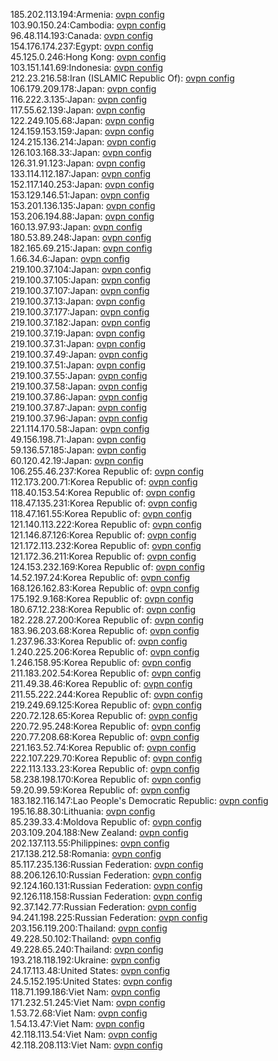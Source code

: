 185.202.113.194:Armenia: [ovpn config](vpn/185_202_113_194.ovpn)  
103.90.150.24:Cambodia: [ovpn config](vpn/103_90_150_24.ovpn)  
96.48.114.193:Canada: [ovpn config](vpn/96_48_114_193.ovpn)  
154.176.174.237:Egypt: [ovpn config](vpn/154_176_174_237.ovpn)  
45.125.0.246:Hong Kong: [ovpn config](vpn/45_125_0_246.ovpn)  
103.151.141.69:Indonesia: [ovpn config](vpn/103_151_141_69.ovpn)  
212.23.216.58:Iran (ISLAMIC Republic Of): [ovpn config](vpn/212_23_216_58.ovpn)  
106.179.209.178:Japan: [ovpn config](vpn/106_179_209_178.ovpn)  
116.222.3.135:Japan: [ovpn config](vpn/116_222_3_135.ovpn)  
117.55.62.139:Japan: [ovpn config](vpn/117_55_62_139.ovpn)  
122.249.105.68:Japan: [ovpn config](vpn/122_249_105_68.ovpn)  
124.159.153.159:Japan: [ovpn config](vpn/124_159_153_159.ovpn)  
124.215.136.214:Japan: [ovpn config](vpn/124_215_136_214.ovpn)  
126.103.168.33:Japan: [ovpn config](vpn/126_103_168_33.ovpn)  
126.31.91.123:Japan: [ovpn config](vpn/126_31_91_123.ovpn)  
133.114.112.187:Japan: [ovpn config](vpn/133_114_112_187.ovpn)  
152.117.140.253:Japan: [ovpn config](vpn/152_117_140_253.ovpn)  
153.129.146.51:Japan: [ovpn config](vpn/153_129_146_51.ovpn)  
153.201.136.135:Japan: [ovpn config](vpn/153_201_136_135.ovpn)  
153.206.194.88:Japan: [ovpn config](vpn/153_206_194_88.ovpn)  
160.13.97.93:Japan: [ovpn config](vpn/160_13_97_93.ovpn)  
180.53.89.248:Japan: [ovpn config](vpn/180_53_89_248.ovpn)  
182.165.69.215:Japan: [ovpn config](vpn/182_165_69_215.ovpn)  
1.66.34.6:Japan: [ovpn config](vpn/1_66_34_6.ovpn)  
219.100.37.104:Japan: [ovpn config](vpn/219_100_37_104.ovpn)  
219.100.37.105:Japan: [ovpn config](vpn/219_100_37_105.ovpn)  
219.100.37.107:Japan: [ovpn config](vpn/219_100_37_107.ovpn)  
219.100.37.13:Japan: [ovpn config](vpn/219_100_37_13.ovpn)  
219.100.37.177:Japan: [ovpn config](vpn/219_100_37_177.ovpn)  
219.100.37.182:Japan: [ovpn config](vpn/219_100_37_182.ovpn)  
219.100.37.19:Japan: [ovpn config](vpn/219_100_37_19.ovpn)  
219.100.37.31:Japan: [ovpn config](vpn/219_100_37_31.ovpn)  
219.100.37.49:Japan: [ovpn config](vpn/219_100_37_49.ovpn)  
219.100.37.51:Japan: [ovpn config](vpn/219_100_37_51.ovpn)  
219.100.37.55:Japan: [ovpn config](vpn/219_100_37_55.ovpn)  
219.100.37.58:Japan: [ovpn config](vpn/219_100_37_58.ovpn)  
219.100.37.86:Japan: [ovpn config](vpn/219_100_37_86.ovpn)  
219.100.37.87:Japan: [ovpn config](vpn/219_100_37_87.ovpn)  
219.100.37.96:Japan: [ovpn config](vpn/219_100_37_96.ovpn)  
221.114.170.58:Japan: [ovpn config](vpn/221_114_170_58.ovpn)  
49.156.198.71:Japan: [ovpn config](vpn/49_156_198_71.ovpn)  
59.136.57.185:Japan: [ovpn config](vpn/59_136_57_185.ovpn)  
60.120.42.19:Japan: [ovpn config](vpn/60_120_42_19.ovpn)  
106.255.46.237:Korea Republic of: [ovpn config](vpn/106_255_46_237.ovpn)  
112.173.200.71:Korea Republic of: [ovpn config](vpn/112_173_200_71.ovpn)  
118.40.153.54:Korea Republic of: [ovpn config](vpn/118_40_153_54.ovpn)  
118.47.135.231:Korea Republic of: [ovpn config](vpn/118_47_135_231.ovpn)  
118.47.161.55:Korea Republic of: [ovpn config](vpn/118_47_161_55.ovpn)  
121.140.113.222:Korea Republic of: [ovpn config](vpn/121_140_113_222.ovpn)  
121.146.87.126:Korea Republic of: [ovpn config](vpn/121_146_87_126.ovpn)  
121.172.113.232:Korea Republic of: [ovpn config](vpn/121_172_113_232.ovpn)  
121.172.36.211:Korea Republic of: [ovpn config](vpn/121_172_36_211.ovpn)  
124.153.232.169:Korea Republic of: [ovpn config](vpn/124_153_232_169.ovpn)  
14.52.197.24:Korea Republic of: [ovpn config](vpn/14_52_197_24.ovpn)  
168.126.162.83:Korea Republic of: [ovpn config](vpn/168_126_162_83.ovpn)  
175.192.9.168:Korea Republic of: [ovpn config](vpn/175_192_9_168.ovpn)  
180.67.12.238:Korea Republic of: [ovpn config](vpn/180_67_12_238.ovpn)  
182.228.27.200:Korea Republic of: [ovpn config](vpn/182_228_27_200.ovpn)  
183.96.203.68:Korea Republic of: [ovpn config](vpn/183_96_203_68.ovpn)  
1.237.96.33:Korea Republic of: [ovpn config](vpn/1_237_96_33.ovpn)  
1.240.225.206:Korea Republic of: [ovpn config](vpn/1_240_225_206.ovpn)  
1.246.158.95:Korea Republic of: [ovpn config](vpn/1_246_158_95.ovpn)  
211.183.202.54:Korea Republic of: [ovpn config](vpn/211_183_202_54.ovpn)  
211.49.38.46:Korea Republic of: [ovpn config](vpn/211_49_38_46.ovpn)  
211.55.222.244:Korea Republic of: [ovpn config](vpn/211_55_222_244.ovpn)  
219.249.69.125:Korea Republic of: [ovpn config](vpn/219_249_69_125.ovpn)  
220.72.128.65:Korea Republic of: [ovpn config](vpn/220_72_128_65.ovpn)  
220.72.95.248:Korea Republic of: [ovpn config](vpn/220_72_95_248.ovpn)  
220.77.208.68:Korea Republic of: [ovpn config](vpn/220_77_208_68.ovpn)  
221.163.52.74:Korea Republic of: [ovpn config](vpn/221_163_52_74.ovpn)  
222.107.229.70:Korea Republic of: [ovpn config](vpn/222_107_229_70.ovpn)  
222.113.133.23:Korea Republic of: [ovpn config](vpn/222_113_133_23.ovpn)  
58.238.198.170:Korea Republic of: [ovpn config](vpn/58_238_198_170.ovpn)  
59.20.99.59:Korea Republic of: [ovpn config](vpn/59_20_99_59.ovpn)  
183.182.116.147:Lao People's Democratic Republic: [ovpn config](vpn/183_182_116_147.ovpn)  
195.16.88.30:Lithuania: [ovpn config](vpn/195_16_88_30.ovpn)  
85.239.33.4:Moldova Republic of: [ovpn config](vpn/85_239_33_4.ovpn)  
203.109.204.188:New Zealand: [ovpn config](vpn/203_109_204_188.ovpn)  
202.137.113.55:Philippines: [ovpn config](vpn/202_137_113_55.ovpn)  
217.138.212.58:Romania: [ovpn config](vpn/217_138_212_58.ovpn)  
85.117.235.136:Russian Federation: [ovpn config](vpn/85_117_235_136.ovpn)  
88.206.126.10:Russian Federation: [ovpn config](vpn/88_206_126_10.ovpn)  
92.124.160.131:Russian Federation: [ovpn config](vpn/92_124_160_131.ovpn)  
92.126.118.158:Russian Federation: [ovpn config](vpn/92_126_118_158.ovpn)  
92.37.142.77:Russian Federation: [ovpn config](vpn/92_37_142_77.ovpn)  
94.241.198.225:Russian Federation: [ovpn config](vpn/94_241_198_225.ovpn)  
203.156.119.200:Thailand: [ovpn config](vpn/203_156_119_200.ovpn)  
49.228.50.102:Thailand: [ovpn config](vpn/49_228_50_102.ovpn)  
49.228.65.240:Thailand: [ovpn config](vpn/49_228_65_240.ovpn)  
193.218.118.192:Ukraine: [ovpn config](vpn/193_218_118_192.ovpn)  
24.17.113.48:United States: [ovpn config](vpn/24_17_113_48.ovpn)  
24.5.152.195:United States: [ovpn config](vpn/24_5_152_195.ovpn)  
118.71.199.186:Viet Nam: [ovpn config](vpn/118_71_199_186.ovpn)  
171.232.51.245:Viet Nam: [ovpn config](vpn/171_232_51_245.ovpn)  
1.53.72.68:Viet Nam: [ovpn config](vpn/1_53_72_68.ovpn)  
1.54.13.47:Viet Nam: [ovpn config](vpn/1_54_13_47.ovpn)  
42.118.113.54:Viet Nam: [ovpn config](vpn/42_118_113_54.ovpn)  
42.118.208.113:Viet Nam: [ovpn config](vpn/42_118_208_113.ovpn)  
